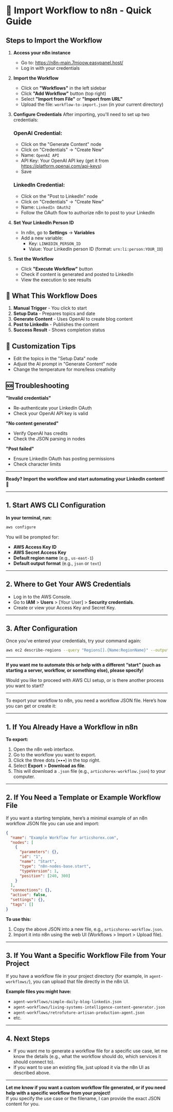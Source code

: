 # 🚀 Import Workflow to n8n - Quick Guide

## Steps to Import the Workflow

1. **Access your n8n instance**

   - Go to: https://n8n-main.7mioow.easypanel.host/
   - Log in with your credentials

2. **Import the Workflow**

   - Click on **"Workflows"** in the left sidebar
   - Click **"Add Workflow"** button (top right)
   - Select **"Import from File"** or **"Import from URL"**
   - Upload the file: `workflow-to-import.json` (in your current directory)

3. **Configure Credentials**
   After importing, you'll need to set up two credentials:

   ### OpenAI Credential:

   - Click on the "Generate Content" node
   - Click on "Credentials" → "Create New"
   - Name: `OpenAI API`
   - API Key: Your OpenAI API key (get it from https://platform.openai.com/api-keys)
   - Save

   ### LinkedIn Credential:

   - Click on the "Post to LinkedIn" node
   - Click on "Credentials" → "Create New"
   - Name: `LinkedIn OAuth2`
   - Follow the OAuth flow to authorize n8n to post to your LinkedIn

4. **Set Your LinkedIn Person ID**

   - In n8n, go to **Settings** → **Variables**
   - Add a new variable:
     - Key: `LINKEDIN_PERSON_ID`
     - Value: Your LinkedIn person ID (format: `urn:li:person:YOUR_ID`)

5. **Test the Workflow**
   - Click **"Execute Workflow"** button
   - Check if content is generated and posted to LinkedIn
   - View the execution to see results

## 🎯 What This Workflow Does

1. **Manual Trigger** - You click to start
2. **Setup Data** - Prepares topics and date
3. **Generate Content** - Uses OpenAI to create blog content
4. **Post to LinkedIn** - Publishes the content
5. **Success Result** - Shows completion status

## 📝 Customization Tips

- Edit the topics in the "Setup Data" node
- Adjust the AI prompt in "Generate Content" node
- Change the temperature for more/less creativity

## 🆘 Troubleshooting

**"Invalid credentials"**

- Re-authenticate your LinkedIn OAuth
- Check your OpenAI API key is valid

**"No content generated"**

- Verify OpenAI has credits
- Check the JSON parsing in nodes

**"Post failed"**

- Ensure LinkedIn OAuth has posting permissions
- Check character limits

---

**Ready? Import the workflow and start automating your LinkedIn content! 🎉**

---

## 1. Start AWS CLI Configuration

**In your terminal, run:**

```sh
aws configure
```

You will be prompted for:

- **AWS Access Key ID**
- **AWS Secret Access Key**
- **Default region name** (e.g., `us-east-1`)
- **Default output format** (e.g., `json` or `text`)

---

## 2. Where to Get Your AWS Credentials

- Log in to the AWS Console.
- Go to **IAM** > **Users** > [Your User] > **Security credentials**.
- Create or view your Access Key and Secret Key.

---

## 3. After Configuration

Once you’ve entered your credentials, try your command again:

```sh
aws ec2 describe-regions --query "Regions[].{Name:RegionName}" --output text --region us-east-1
```

---

**If you want me to automate this or help with a different “start” (such as starting a server, workflow, or something else), please specify!**

Would you like to proceed with AWS CLI setup, or is there another process you want to start?

---

To export your workflow to n8n, you need a workflow JSON file. Here’s how you can get or create it:

---

## 1. **If You Already Have a Workflow in n8n**

**To export:**

1. Open the n8n web interface.
2. Go to the workflow you want to export.
3. Click the three dots (•••) in the top right.
4. Select **Export** > **Download as file**.
5. This will download a `.json` file (e.g., `articshorex-workflow.json`) to your computer.

---

## 2. **If You Need a Template or Example Workflow File**

If you want a starting template, here’s a minimal example of an n8n workflow JSON file you can use and import:

```json
{
  "name": "Example Workflow for articshorex.com",
  "nodes": [
    {
      "parameters": {},
      "id": "1",
      "name": "Start",
      "type": "n8n-nodes-base.start",
      "typeVersion": 1,
      "position": [240, 300]
    }
  ],
  "connections": {},
  "active": false,
  "settings": {},
  "tags": []
}
```

**To use this:**

1. Copy the above JSON into a new file, e.g., `articshorex-workflow.json`.
2. Import it into n8n using the web UI (Workflows > Import > Upload file).

---

## 3. **If You Want a Specific Workflow File from Your Project**

If you have a workflow file in your project directory (for example, in `agent-workflows/`), you can upload that file directly in the n8n UI.

**Example files you might have:**

- `agent-workflows/simple-daily-blog-linkedin.json`
- `agent-workflows/living-systems-intelligence-content-generator.json`
- `agent-workflows/retrofuture-artisan-production-agent.json`
- etc.

---

## 4. **Next Steps**

- If you want me to generate a workflow file for a specific use case, let me know the details (e.g., what the workflow should do, which services it should connect to).
- If you want to use an existing file, just upload it via the n8n UI as described above.

---

**Let me know if you want a custom workflow file generated, or if you need help with a specific workflow from your project!**  
If you specify the use case or the filename, I can provide the exact JSON content for you.
